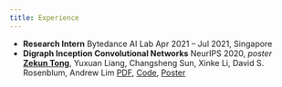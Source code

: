 ```yaml
---
title: Experience
---
```

- **Research Intern**
    Bytedance AI Lab
    Apr 2021 – Jul 2021, Singapore
- **Digraph Inception Convolutional Networks**
    NeurIPS 2020, *poster*
    <u>**Zekun Tong**</u>, Yuxuan Liang, Changsheng Sun, Xinke Li, David S. Rosenblum, Andrew Lim
    [PDF](/attaches/digcn_nips.pdf), [Code](https://github.com/flyingtango/DiGCN), [Poster](/attaches/digcn_poster.pdf)